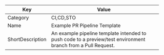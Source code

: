 | Key          | Value                   |
|--------------|-------------------------|
| Category     | CI,CD,STO                 |
| Name         | Example PR Pipeline Template         |
| ShortDescription | An example pipeline template intended to push code to a preview/test environment branch from a Pull Request. |
